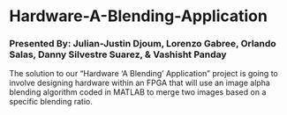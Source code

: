 # Hardware-A-Blending-Application
### Presented By: Julian-Justin Djoum, Lorenzo Gabree, Orlando Salas, Danny Silvestre Suarez, & Vashisht Panday

   The solution to our “Hardware ‘A Blending’ Application” project is going to involve designing hardware within an FPGA that will use an image alpha blending algorithm coded in MATLAB to merge two images based on a specific blending ratio.
